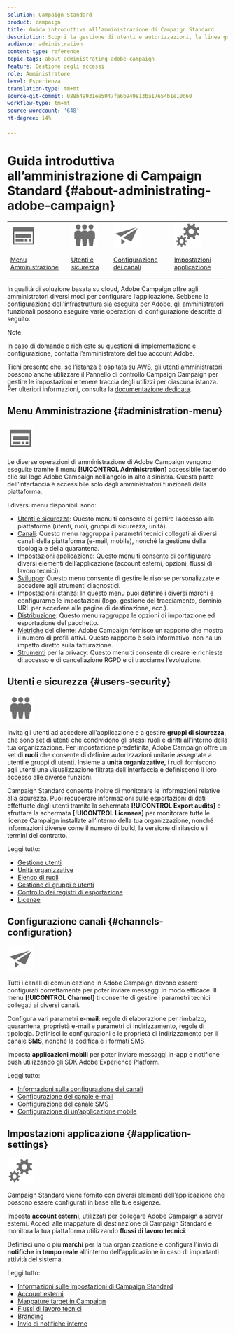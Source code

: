 ```yaml
---
solution: Campaign Standard
product: campaign
title: Guida introduttiva all’amministrazione di Campaign Standard
description: Scopri la gestione di utenti e autorizzazioni, le linee guida per il monitoraggio, le configurazioni specifiche per canale e le linee guida sulle impostazioni delle applicazioni.
audience: administration
content-type: reference
topic-tags: about-administrating-adobe-campaign
feature: Gestione degli accessi
role: Amministratore
level: Esperienza
translation-type: tm+mt
source-git-commit: 088b49931ee5047fa6b949813ba17654b1e10d60
workflow-type: tm+mt
source-wordcount: '648'
ht-degree: 14%

---
```



# Guida introduttiva all’amministrazione di Campaign Standard {#about-administrating-adobe-campaign}

<table>
<tr><td><img src="assets/do-not-localize/icon_menu.svg" width="60px"><p><a href="#administration-menu">Menu Amministrazione</a></p></td>
<td><img src="assets/do-not-localize/icon_users.svg" width="60px"><p><a href="#users-security">Utenti e sicurezza</a></p></td>
<td><img src="assets/do-not-localize/icon_channels.svg" width="60px"><p><a href="#channels-configuration">Configurazione dei canali</a></p></td>
<td><img src="assets/do-not-localize/icon_settings.svg" width="60px"><p><a href="#application-settings">Impostazioni applicazione</a></p></td></tr>
</table>

In qualità di soluzione basata su cloud, Adobe Campaign offre agli amministratori diversi modi per configurare l’applicazione. Sebbene la configurazione dell&#39;infrastruttura sia eseguita per Adobe, gli amministratori funzionali possono eseguire varie operazioni di configurazione descritte di seguito.

>[!NOTE]
>
>In caso di domande o richieste su questioni di implementazione e configurazione, contatta l’amministratore del tuo account Adobe.

Tieni presente che, se l’istanza è ospitata su AWS, gli utenti amministratori possono anche utilizzare il Pannello di controllo Campaign Campaign per gestire le impostazioni e tenere traccia degli utilizzi per ciascuna istanza. Per ulteriori informazioni, consulta la [documentazione dedicata](https://experienceleague.adobe.com/docs/control-panel/using/control-panel-home.html).

## Menu Amministrazione {#administration-menu}

<img src="assets/do-not-localize/icon_menu.svg" width="60px">

Le diverse operazioni di amministrazione di Adobe Campaign vengono eseguite tramite il menu **[!UICONTROL Administration]** accessibile facendo clic sul logo Adobe Campaign nell’angolo in alto a sinistra. Questa parte dell’interfaccia è accessibile solo dagli amministratori funzionali della piattaforma.

I diversi menu disponibili sono:

* [Utenti e sicurezza](../../administration/using/about-access-management.md): Questo menu ti consente di gestire l’accesso alla piattaforma (utenti, ruoli, gruppi di sicurezza, unità).
* [Canali](../../administration/using/about-channel-configuration.md): Questo menu raggruppa i parametri tecnici collegati ai diversi canali della piattaforma (e-mail, mobile), nonché la gestione della tipologia e della quarantena.
* [Impostazioni](../../administration/using/external-accounts.md) applicazione: Questo menu ti consente di configurare diversi elementi dell’applicazione (account esterni, opzioni, flussi di lavoro tecnici).
* [Sviluppo](../../developing/using/data-model-concepts.md): Questo menu consente di gestire le risorse personalizzate e accedere agli strumenti diagnostici.
* [Impostazioni](../../administration/using/branding.md) istanza: In questo menu puoi definire i diversi marchi e configurarne le impostazioni (logo, gestione del tracciamento, dominio URL per accedere alle pagine di destinazione, ecc.).
* [Distribuzione](../../automating/using/managing-packages.md): Questo menu raggruppa le opzioni di importazione ed esportazione del pacchetto.
* [Metriche](../../audiences/using/active-profiles.md) del cliente: Adobe Campaign fornisce un rapporto che mostra il numero di profili attivi. Questo rapporto è solo informativo, non ha un impatto diretto sulla fatturazione.
* [Strumenti](../../start/using/privacy-management.md) per la privacy: Questo menu ti consente di creare le richieste di accesso e di cancellazione RGPD e di tracciarne l’evoluzione.

## Utenti e sicurezza {#users-security}

<img src="assets/do-not-localize/icon_users.svg"  width="60px">

Invita gli utenti ad accedere all&#39;applicazione e a gestire **gruppi di sicurezza**, che sono set di utenti che condividono gli stessi ruoli e diritti all&#39;interno della tua organizzazione. Per impostazione predefinita, Adobe Campaign offre un set di **ruoli** che consente di definire autorizzazioni unitarie assegnate a utenti e gruppi di utenti. Insieme a **unità organizzative**, i ruoli forniscono agli utenti una visualizzazione filtrata dell&#39;interfaccia e definiscono il loro accesso alle diverse funzioni.

Campaign Standard consente inoltre di monitorare le informazioni relative alla sicurezza. Puoi recuperare informazioni sulle esportazioni di dati effettuate dagli utenti tramite la schermata **[!UICONTROL Export audits]** e sfruttare la schermata **[!UICONTROL Licenses]** per monitorare tutte le licenze Campaign installate all’interno della tua organizzazione, nonché informazioni diverse come il numero di build, la versione di rilascio e i termini del contratto.

Leggi tutto:

* [Gestione utenti](../../administration/using/users-management.md)
* [Unità organizzative](../../administration/using/organizational-units.md)
* [Elenco di ruoli](../../administration/using/list-of-roles.md)
* [Gestione di gruppi e utenti](../../administration/using/managing-groups-and-users.md)
* [Controllo dei registri di esportazione](../../administration/using/auditing-export-logs.md)
* [Licenze](../../administration/using/licenses.md)

## Configurazione canali {#channels-configuration}

<img src="assets/do-not-localize/icon_channels.svg" width="60px">

Tutti i canali di comunicazione in Adobe Campaign devono essere configurati correttamente per poter inviare messaggi in modo efficace. Il menu **[!UICONTROL Channel]** ti consente di gestire i parametri tecnici collegati ai diversi canali.

Configura vari parametri **e-mail**: regole di elaborazione per rimbalzo, quarantena, proprietà e-mail e parametri di indirizzamento, regole di tipologia. Definisci le configurazioni e le proprietà di indirizzamento per il canale **SMS**, nonché la codifica e i formati SMS.

Imposta **applicazioni mobili** per poter inviare messaggi in-app e notifiche push utilizzando gli SDK Adobe Experience Platform.

Leggi tutto:

* [Informazioni sulla configurazione dei canali](../../administration/using/about-channel-configuration.md)
* [Configurazione del canale e-mail](../../administration/using/configuring-email-channel.md)
* [Configurazione del canale SMS](../../administration/using/configuring-sms-channel.md)
* [Configurazione di un’applicazione mobile](../../administration/using/configuring-a-mobile-application.md)

## Impostazioni applicazione {#application-settings}

<img src="assets/do-not-localize/icon_settings.svg" width="60px">

Campaign Standard viene fornito con diversi elementi dell’applicazione che possono essere configurati in base alle tue esigenze.

Imposta **account esterni**, utilizzati per collegare Adobe Campaign a server esterni. Accedi alle mappature di destinazione di Campaign Standard e monitora la tua piattaforma utilizzando **flussi di lavoro tecnici**.

Definisci uno o più **marchi** per la tua organizzazione e configura l&#39;invio di **notifiche in tempo reale** all&#39;interno dell&#39;applicazione in caso di importanti attività del sistema.

Leggi tutto:

* [Informazioni sulle impostazioni di Campaign Standard](../../administration/using/about-campaign-standard-settings.md)
* [Account esterni](../../administration/using/external-accounts.md)
* [Mappature target in Campaign](../../administration/using/target-mappings-in-campaign.md)
* [Flussi di lavoro tecnici](../../administration/using/technical-workflows.md)
* [Branding](../../administration/using/branding.md)
* [Invio di notifiche interne](../../administration/using/sending-internal-notifications.md)
